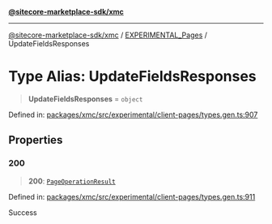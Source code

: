 [**@sitecore-marketplace-sdk/xmc**](../../../../README.md)

***

[@sitecore-marketplace-sdk/xmc](../../../../README.md) / [EXPERIMENTAL\_Pages](../README.md) / UpdateFieldsResponses

# Type Alias: UpdateFieldsResponses

> **UpdateFieldsResponses** = `object`

Defined in: [packages/xmc/src/experimental/client-pages/types.gen.ts:907](https://github.com/Sitecore/marketplace-sdk/blob/main/packages/xmc/src/experimental/client-pages/types.gen.ts#L907)

## Properties

### 200

> **200**: [`PageOperationResult`](PageOperationResult.md)

Defined in: [packages/xmc/src/experimental/client-pages/types.gen.ts:911](https://github.com/Sitecore/marketplace-sdk/blob/main/packages/xmc/src/experimental/client-pages/types.gen.ts#L911)

Success
